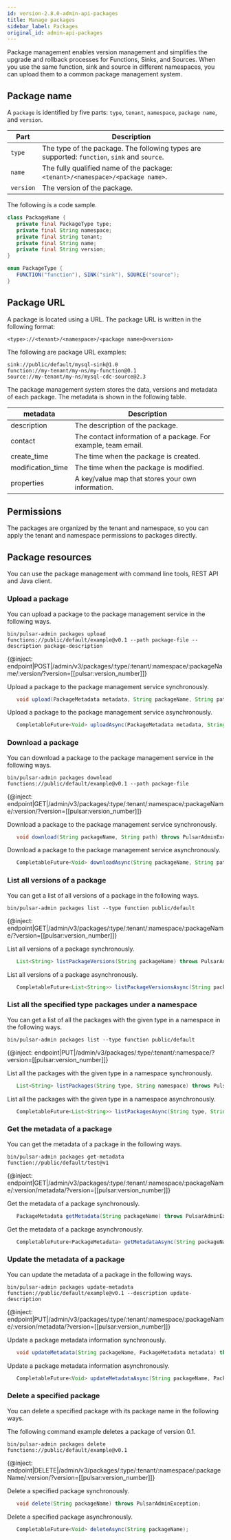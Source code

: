 ```yaml
---
id: version-2.8.0-admin-api-packages
title: Manage packages
sidebar_label: Packages
original_id: admin-api-packages
---
```


Package management enables version management and simplifies the upgrade and rollback processes for Functions, Sinks, and Sources. When you use the same function, sink and source in different namespaces, you can upload them to a common package management system.

## Package name

A `package` is identified by five parts: `type`, `tenant`, `namespace`, `package name`, and `version`.

| Part  | Description |
|-------|-------------|
|`type` |The type of the package. The following types are supported: `function`, `sink` and `source`. |
| `name`|The fully qualified name of the package: `<tenant>/<namespace>/<package name>`.|
|`version`|The version of the package.|

The following is a code sample.

```java
class PackageName {
   private final PackageType type;
   private final String namespace;
   private final String tenant;
   private final String name;
   private final String version;
}

enum PackageType {
   FUNCTION("function"), SINK("sink"), SOURCE("source");
}

```

## Package URL
A package is located using a URL. The package URL is written in the following format:

```shell
<type>://<tenant>/<namespace>/<package name>@<version>
```

The following are package URL examples:

`sink://public/default/mysql-sink@1.0`   
`function://my-tenant/my-ns/my-function@0.1`   
`source://my-tenant/my-ns/mysql-cdc-source@2.3`

The package management system stores the data, versions and metadata of each package. The metadata is shown in the following table.

| metadata | Description |
|----------|-------------|
|description|The description of the package.|
|contact    |The contact information of a package. For example, team email.|
|create_time| The time when the package is created.|
|modification_time| The time when the package is modified.|
|properties |A key/value map that stores your own information.|

## Permissions

The packages are organized by the tenant and namespace, so you can apply the tenant and namespace permissions to packages directly.

## Package resources
You can use the package management with command line tools, REST API and Java client.

### Upload a package
You can upload a package to the package management service in the following ways.

<!--DOCUSAURUS_CODE_TABS-->
<!--pulsar-admin-->
```shell
bin/pulsar-admin packages upload functions://public/default/example@v0.1 --path package-file --description package-description
```

<!--REST API-->

{@inject: endpoint|POST|/admin/v3/packages/:type/:tenant/:namespace/:packageName/:version/?version=[[pulsar:version_number]]}

<!--JAVA-->
Upload a package to the package management service synchronously.

```java
   void upload(PackageMetadata metadata, String packageName, String path) throws PulsarAdminException;
```
Upload a package to the package management service asynchronously.
```java
   CompletableFuture<Void> uploadAsync(PackageMetadata metadata, String packageName, String path);
```
<!--END_DOCUSAURUS_CODE_TABS-->

### Download a package
You can download a package to the package management service in the following ways.

<!--DOCUSAURUS_CODE_TABS-->
<!--pulsar-admin-->
```shell
bin/pulsar-admin packages download functions://public/default/example@v0.1 --path package-file
```

<!--REST API-->

{@inject: endpoint|GET|/admin/v3/packages/:type/:tenant/:namespace/:packageName/:version/?version=[[pulsar:version_number]]}

<!--JAVA-->
Download a package to the package management service synchronously.

```java
   void download(String packageName, String path) throws PulsarAdminException;
```

Download a package to the package management service asynchronously.
```java
   CompletableFuture<Void> downloadAsync(String packageName, String path);
```
<!--END_DOCUSAURUS_CODE_TABS-->

### List all versions of a package
You can get a list of all versions of a package in the following ways.
<!--DOCUSAURUS_CODE_TABS-->
<!--pulsar-admin-->
```shell
bin/pulsar-admin packages list --type function public/default
```

<!--REST API-->

{@inject: endpoint|GET|/admin/v3/packages/:type/:tenant/:namespace/:packageName/?version=[[pulsar:version_number]]}

<!--JAVA-->
List all versions of a package synchronously.

```java
   List<String> listPackageVersions(String packageName) throws PulsarAdminException;
```
List all versions of a package asynchronously.
```java
   CompletableFuture<List<String>> listPackageVersionsAsync(String packageName);
```
<!--END_DOCUSAURUS_CODE_TABS-->

### List all the specified type packages under a namespace
You can get a list of all the packages with the given type in a namespace in the following ways.
<!--DOCUSAURUS_CODE_TABS-->
<!--pulsar-admin-->
```shell
bin/pulsar-admin packages list --type function public/default
```

<!--REST API-->

{@inject: endpoint|PUT|/admin/v3/packages/:type/:tenant/:namespace/?version=[[pulsar:version_number]]}

<!--JAVA-->
List all the packages with the given type in a namespace synchronously.

```java
   List<String> listPackages(String type, String namespace) throws PulsarAdminException;
```
List all the packages with the given type in a namespace asynchronously.
```java
   CompletableFuture<List<String>> listPackagesAsync(String type, String namespace);
```
<!--END_DOCUSAURUS_CODE_TABS-->

### Get the metadata of a package
You can get the metadata of a package in the following ways.

<!--DOCUSAURUS_CODE_TABS-->
<!--pulsar-admin-->

```shell
bin/pulsar-admin packages get-metadata function://public/default/test@v1
```

<!--REST API-->

{@inject: endpoint|GET|/admin/v3/packages/:type/:tenant/:namespace/:packageName/:version/metadata/?version=[[pulsar:version_number]]}

<!--JAVA-->
Get the metadata of a package synchronously.

```java
   PackageMetadata getMetadata(String packageName) throws PulsarAdminException;
```
Get the metadata of a package asynchronously.
```java
   CompletableFuture<PackageMetadata> getMetadataAsync(String packageName);
```
<!--END_DOCUSAURUS_CODE_TABS-->

### Update the metadata of a package
You can update the metadata of a package in the following ways.
<!--DOCUSAURUS_CODE_TABS-->
<!--pulsar-admin-->
```shell
bin/pulsar-admin packages update-metadata function://public/default/example@v0.1 --description update-description
```

<!--REST API-->

{@inject: endpoint|PUT|/admin/v3/packages/:type/:tenant/:namespace/:packageName/:version/metadata/?version=[[pulsar:version_number]]}

<!--JAVA-->
Update a package metadata information synchronously.

```java
   void updateMetadata(String packageName, PackageMetadata metadata) throws PulsarAdminException;
```
Update a package metadata information asynchronously.
```java
   CompletableFuture<Void> updateMetadataAsync(String packageName, PackageMetadata metadata);
```
<!--END_DOCUSAURUS_CODE_TABS-->

### Delete a specified package
You can delete a specified package with its package name in the following ways.

<!--DOCUSAURUS_CODE_TABS-->
<!--pulsar-admin-->
The following command example deletes a package of version 0.1.

```shell
bin/pulsar-admin packages delete functions://public/default/example@v0.1
```

<!--REST API-->

{@inject: endpoint|DELETE|/admin/v3/packages/:type/:tenant/:namespace/:packageName/:version/?version=[[pulsar:version_number]]}

<!--JAVA-->
Delete a specified package synchronously.

```java
   void delete(String packageName) throws PulsarAdminException;
```
Delete a specified package asynchronously.
```java
   CompletableFuture<Void> deleteAsync(String packageName);
```
<!--END_DOCUSAURUS_CODE_TABS-->
